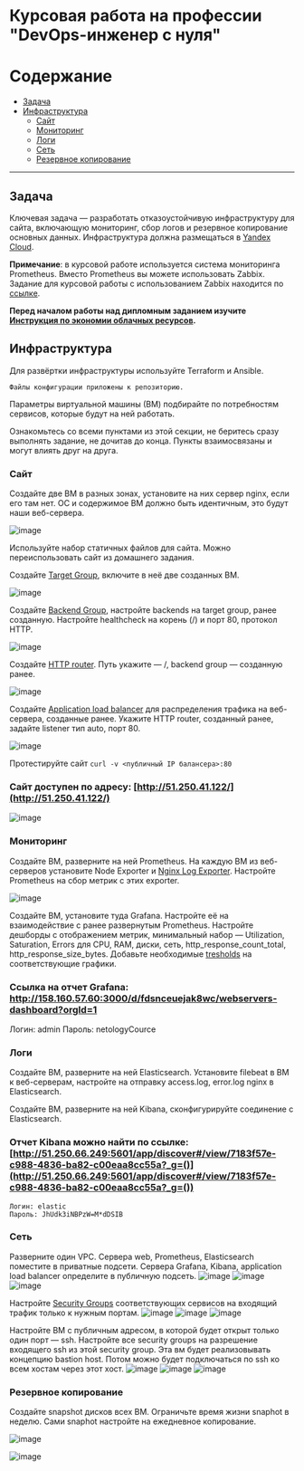#  Курсовая работа на профессии "DevOps-инженер с нуля"

Содержание
==========
* [Задача](#Задача)
* [Инфраструктура](#Инфраструктура)
    * [Сайт](#Сайт)
    * [Мониторинг](#Мониторинг)
    * [Логи](#Логи)
    * [Сеть](#Сеть)
    * [Резервное копирование](#Резервное-копирование)

---------
## Задача
Ключевая задача — разработать отказоустойчивую инфраструктуру для сайта, включающую мониторинг, сбор логов и резервное копирование основных данных. Инфраструктура должна размещаться в [Yandex Cloud](https://cloud.yandex.com/).

**Примечание**: в курсовой работе используется система мониторинга Prometheus. Вместо Prometheus вы можете использовать Zabbix. Задание для курсовой работы с использованием Zabbix находится по [ссылке](https://github.com/netology-code/fops-sysadm-diplom/blob/diplom-zabbix/README.md).

**Перед началом работы над дипломным заданием изучите [Инструкция по экономии облачных ресурсов](https://github.com/netology-code/devops-materials/blob/master/cloudwork.MD).**   

## Инфраструктура
Для развёртки инфраструктуры используйте Terraform и Ansible. 

````
Файлы конфигурации приложены к репозиторию.

````

Параметры виртуальной машины (ВМ) подбирайте по потребностям сервисов, которые будут на ней работать. 

Ознакомьтесь со всеми пунктами из этой секции, не беритесь сразу выполнять задание, не дочитав до конца. Пункты взаимосвязаны и могут влиять друг на друга.

### Сайт
Создайте две ВМ в разных зонах, установите на них сервер nginx, если его там нет. ОС и содержимое ВМ должно быть идентичным, это будут наши веб-сервера.

![image](https://github.com/user-attachments/assets/9719055a-c0f4-4b37-992a-65f1d20358df)


Используйте набор статичных файлов для сайта. Можно переиспользовать сайт из домашнего задания.

Создайте [Target Group](https://cloud.yandex.com/docs/application-load-balancer/concepts/target-group), включите в неё две созданных ВМ.

![image](https://github.com/user-attachments/assets/500bdcc3-fe40-4d96-8ae6-e9e37b44eeaf)

Создайте [Backend Group](https://cloud.yandex.com/docs/application-load-balancer/concepts/backend-group), настройте backends на target group, ранее созданную. Настройте healthcheck на корень (/) и порт 80, протокол HTTP.

![image](https://github.com/user-attachments/assets/b8c5ae6e-7290-4279-acd3-609ddcc2329f)


Создайте [HTTP router](https://cloud.yandex.com/docs/application-load-balancer/concepts/http-router). Путь укажите — /, backend group — созданную ранее.

![image](https://github.com/user-attachments/assets/e7ba791b-d6a3-4356-a836-17c7215868c2)

Создайте [Application load balancer](https://cloud.yandex.com/en/docs/application-load-balancer/) для распределения трафика на веб-сервера, созданные ранее. Укажите HTTP router, созданный ранее, задайте listener тип auto, порт 80.

![image](https://github.com/user-attachments/assets/fea5eaa7-19df-424f-992d-ce20b21b88a8)

Протестируйте сайт
`curl -v <публичный IP балансера>:80` 

### Сайт доступен по адресу: [http://51.250.41.122/](http://51.250.41.122/)

![image](https://github.com/user-attachments/assets/74cd110c-909d-46fb-b707-1b6be42de111)


### Мониторинг
Создайте ВМ, разверните на ней Prometheus. На каждую ВМ из веб-серверов установите Node Exporter и [Nginx Log Exporter](https://github.com/martin-helmich/prometheus-nginxlog-exporter). Настройте Prometheus на сбор метрик с этих exporter.

![image](https://github.com/user-attachments/assets/3dca8b9f-dad0-44b5-a4e9-7639b453824a)

Создайте ВМ, установите туда Grafana. Настройте её на взаимодействие с ранее развернутым Prometheus. Настройте дешборды с отображением метрик, минимальный набор — Utilization, Saturation, Errors для CPU, RAM, диски, сеть, http_response_count_total, http_response_size_bytes. Добавьте необходимые [tresholds](https://grafana.com/docs/grafana/latest/panels/thresholds/) на соответствующие графики.


### Ссылка на отчет Grafana: http://158.160.57.60:3000/d/fdsnceuejak8wc/webservers-dashboard?orgId=1

Логин: admin
Пароль: netologyCource


### Логи
Cоздайте ВМ, разверните на ней Elasticsearch. Установите filebeat в ВМ к веб-серверам, настройте на отправку access.log, error.log nginx в Elasticsearch.

Создайте ВМ, разверните на ней Kibana, сконфигурируйте соединение с Elasticsearch.


### Отчет Kibana можно найти по ссылке: [http://51.250.66.249:5601/app/discover#/view/7183f57e-c988-4836-ba82-c00eaa8cc55a?_g=()](http://51.250.66.249:5601/app/discover#/view/7183f57e-c988-4836-ba82-c00eaa8cc55a?_g=())
````
Логин: elastic
Пароль: JhUdk3iNBPzW=M*dDSIB

````

### Сеть
Разверните один VPC. Сервера web, Prometheus, Elasticsearch поместите в приватные подсети. Сервера Grafana, Kibana, application load balancer определите в публичную подсеть.
![image](https://github.com/user-attachments/assets/ae46c9a3-5a2d-496e-a86a-568a4d91465d)
![image](https://github.com/user-attachments/assets/001a2664-59ca-4026-ac63-d899e78d632a)
![image](https://github.com/user-attachments/assets/906e6ca9-47a5-4bf6-9cb6-cb17c9c85a6b)


Настройте [Security Groups](https://cloud.yandex.com/docs/vpc/concepts/security-groups) соответствующих сервисов на входящий трафик только к нужным портам.
![image](https://github.com/user-attachments/assets/689e3f70-1089-470e-8aa9-2455ffb031fd)
![image](https://github.com/user-attachments/assets/56218985-f6df-4609-a386-291f2de1397f)
![image](https://github.com/user-attachments/assets/b779ef06-d065-4980-b6c8-391ba7fb9fbb)

Настройте ВМ с публичным адресом, в которой будет открыт только один порт — ssh. Настройте все security groups на разрешение входящего ssh из этой security group. Эта вм будет реализовывать концепцию bastion host. Потом можно будет подключаться по ssh ко всем хостам через этот хост.
![image](https://github.com/user-attachments/assets/f31fcc1e-f2f3-43d1-96c5-c31859db305b)
![image](https://github.com/user-attachments/assets/a2ae7345-9c46-4ee3-8dee-095c00fa16da)
![image](https://github.com/user-attachments/assets/1ddab878-14aa-44b6-a3c2-ba293dfbcdb5)


### Резервное копирование
Создайте snapshot дисков всех ВМ. Ограничьте время жизни snaphot в неделю. Сами snaphot настройте на ежедневное копирование.


![image](https://github.com/user-attachments/assets/2bddb1c0-9766-46d4-adee-913c21844877)

![image](https://github.com/user-attachments/assets/301ec8e5-8447-4d26-91d5-79fbf3f5b7c7)

